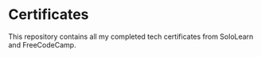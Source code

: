 # Certificates
This repository contains all my completed tech certificates from SoloLearn and FreeCodeCamp.
